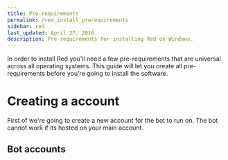 ```yaml
---
title: Pre-requirements
permalink: /red_install_prerequirements
sidebar: red
last_updated: April 27, 2016
description: Pre-requirements for installing Red on Windows.
---
```

In order to install Red you'll need a few pre-requirements that are universal across all operating systems.
This guide will let you create all pre-requirements before you're going to install the software.

# Creating a account

First of we're going to create a new account for the bot to run on.
The bot cannot work if its hosted on your main account.

## Bot accounts

